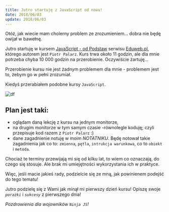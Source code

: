 ```yaml
---
title: Jutro startuję z JavaScript od nowa!
date: 2018/06/03
update: 2018/06/03
---
```


Otóż, jak wiecie mam cholerny problem ze zrozumieniem... dobra nie będę
owijał w bawełnę.

Jutro startuję w kursem [JavaScript - od Podstaw](https://eduweb.pl/kursy/javascript/javascript-podstawy.html)
serwisu [Eduweb.pl](http://www.eduweb.pl), którego autorem jest `Piotr Palarz`.
Kurs trwa około 11 godzin, ale dla mnie potrzeba chyba 10 000 godzin na 
przerobienie. Oczywiście żartuję...

Przerobienie kursu nie jest żadnym problemem dla mnie - problemem jest to,
żebym go w pełni zrozumiał.

Kiedyś przerabiałem podobne kursy `JavaScript`.

![df](https://avatars0.githubusercontent.com/u/30724303?s=400&v=4)

## Plan jest taki:

* oglądam daną lekcję z kursu na jednym monitorze,
* na drugim monitorze w tym samym czasie -równolegle koduję; czyli
    przepisuje kod razem z `Piotr Palarz` :)
* dane zagadnienie notuję w moim *NOTATNIKU*. Będę notował takie
    zagadnienia jak co to: `zmienna`, `pętla`, `intrukcja warunkowa`, co
    to `obiekt` i `metoda`.

Chociaż te terminy przewijają mi się od kilku lat, to wiem co oznaczają,
do czego się stosuje. Ale brak mi umiejętności wykorzystania ich w praktyce.

Więc, jeśli macie jakieś rady, podzielcie się ze mną, jak powinienem
podejść do tego tematu!

Jutro podzielę się z Wami jak minął mi pierwszy dzień kursu! Opiszę swoje
*`porażki`* i *`sukcesy`* z pierwszego dnia!

*Pozdrowienia dla wojowników `Ninja JS`!*
